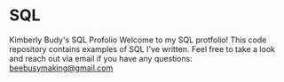 # SQL
Kimberly Budy's SQL Profolio
Welcome to my SQL protfolio! This code repository contains examples of SQL I've written. Feel free to take a look and reach out via email if you have any questions: beebusymaking@gmail.com
